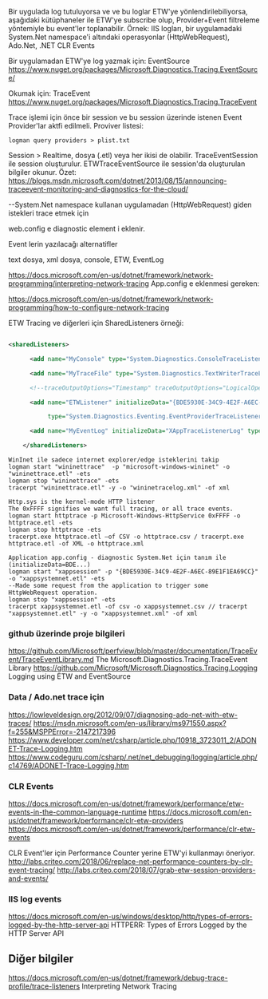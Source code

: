 

Bir uygulada log tutuluyorsa ve ve bu loglar ETW'ye yönlendirilebiliyorsa, aşağıdaki kütüphaneler ile ETW'ye subscribe olup, Provider+Event filtreleme yöntemiyle bu event'ler toplanabilir.
Örnek: IIS logları, bir uygulamadaki System.Net namespace'i altındaki operasyonlar (HttpWebRequest), Ado.Net, .NET CLR Events

Bir uygulamadan ETW'ye log yazmak için: EventSource
https://www.nuget.org/packages/Microsoft.Diagnostics.Tracing.EventSource/

Okumak için: TraceEvent 
https://www.nuget.org/packages/Microsoft.Diagnostics.Tracing.TraceEvent

Trace işlemi için önce bir session ve bu session üzerinde istenen Event Provider'lar aktfi edilmeli.
Proviver listesi:
```CMD
logman query providers > plist.txt
```
Session > Realtime, dosya (.etl) veya her ikisi de olabilir.
TraceEventSession ile session oluşturulur.
ETWTraceEventSource ile session'da oluşturulan bilgiler okunur.
Özet:
https://blogs.msdn.microsoft.com/dotnet/2013/08/15/announcing-traceevent-monitoring-and-diagnostics-for-the-cloud/





--System.Net namespace kullanan uygulamadan (HttpWebRequest) giden istekleri trace etmek için

web.config e diagnostic element i eklenir.

Event lerin yazılacağı alternatifler

text dosya, xml dosya, console, ETW, EventLog


https://docs.microsoft.com/en-us/dotnet/framework/network-programming/interpreting-network-tracing
App.config e eklenmesi gereken:

https://docs.microsoft.com/en-us/dotnet/framework/network-programming/how-to-configure-network-tracing

ETW Tracing ve diğerleri için SharedListeners örneği:

```XML

<sharedListeners>

      <add name="MyConsole" type="System.Diagnostics.ConsoleTraceListener"/>

      <add name="MyTraceFile" type="System.Diagnostics.TextWriterTraceListener" initializeData="System.Net.trace.log" traceOutputOptions="DateTime, ProcessId, ThreadId" />

      <!--traceOutputOptions="Timestamp" traceOutputOptions="LogicalOperationStack, DateTime, Timestamp, Callstack"-->

      <add name="ETWListener" initializeData="{BDE5930E-34C9-4E2F-A6EC-89E1F1EA69CC}"

           type="System.Diagnostics.Eventing.EventProviderTraceListener, System.Core, Version=4.0.0.0, Culture=neutral, PublicKeyToken=b77a5c561934e089" />

      <add name="MyEventLog" initializeData="XAppTraceListenerLog" type="System.Diagnostics.EventLogTraceListener" />

    </sharedListeners>
```

```CMD
WinInet ile sadece internet explorer/edge isteklerini takip
logman start "wininettrace"  -p "microsoft-windows-wininet" -o "wininettrace.etl" -ets
logman stop "wininettrace" -ets
tracerpt "wininettrace.etl" -y -o "wininetracelog.xml" -of xml
```

```CMD
Http.sys is the kernel-mode HTTP listener
The 0xFFFF signifies we want full tracing, or all trace events.
logman start httptrace -p Microsoft-Windows-HttpService 0xFFFF -o httptrace.etl -ets
logman stop httptrace -ets
tracerpt.exe httptrace.etl –of CSV -o httptrace.csv / tracerpt.exe httptrace.etl -of XML -o httptrace.xml
```

```CMD
Application app.config - diagnostic System.Net için tanım ile (initializeData=BDE...)
logman start "xappsession" -p "{BDE5930E-34C9-4E2F-A6EC-89E1F1EA69CC}" -o "xappsystemnet.etl" -ets
--Made some request from the application to trigger some HttpWebRequest operation.
logman stop "xappsession" -ets
tracerpt xappsystemnet.etl -of csv -o xappsystemnet.csv // tracerpt "xappsystemnet.etl" -y -o "xappsystemnet.xml" -of xml
```

### github üzerinde proje bilgileri
https://github.com/Microsoft/perfview/blob/master/documentation/TraceEvent/TraceEventLibrary.md
The Microsoft.Diagnostics.Tracing.TraceEvent Library
https://github.com/Microsoft/Microsoft.Diagnostics.Tracing.Logging
Logging using ETW and EventSource


### Data / Ado.net trace için

https://lowleveldesign.org/2012/09/07/diagnosing-ado-net-with-etw-traces/
https://msdn.microsoft.com/en-us/library/ms971550.aspx?f=255&MSPPError=-2147217396
https://www.developer.com/net/csharp/article.php/10918_3723011_2/ADONET-Trace-Logging.htm
https://www.codeguru.com/csharp/.net/net_debugging/logging/article.php/c14769/ADONET-Trace-Logging.htm


### CLR Events

https://docs.microsoft.com/en-us/dotnet/framework/performance/etw-events-in-the-common-language-runtime
https://docs.microsoft.com/en-us/dotnet/framework/performance/clr-etw-providers
https://docs.microsoft.com/en-us/dotnet/framework/performance/clr-etw-events

CLR Event'ler için Performance Counter yerine ETW'yi kullanmayı öneriyor.
http://labs.criteo.com/2018/06/replace-net-performance-counters-by-clr-event-tracing/
http://labs.criteo.com/2018/07/grab-etw-session-providers-and-events/

### IIS log events

https://docs.microsoft.com/en-us/windows/desktop/http/types-of-errors-logged-by-the-http-server-api
HTTPERR: Types of Errors Logged by the HTTP Server API




## Diğer bilgiler
https://docs.microsoft.com/en-us/dotnet/framework/debug-trace-profile/trace-listeners
Interpreting Network Tracing
